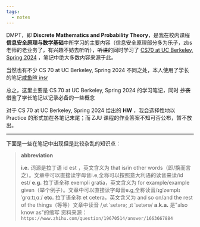 ```yaml
---
tags:
  - notes
---
```

DMPT，即 **Discrete Mathematics and Probability Theory**，是我在校内课程**信息安全原理与数学基础**中所学习的主要内容（信息安全原理部分多为乐子，zbs 老师的老业务了，有兴趣不妨去听听），~~听课~~的同时学习了 [CS70 at UC Berkeley, Spring 2024](https://www.eecs70.org/) ，笔记中绝大多数内容来源于此。

当然也有不少 CS 70 at UC Berkeley, Spring 2024 不同之处，本人使用了学长的笔记[咸鱼暄 insr](https://www.yuque.com/xianyuxuan/coding/crs-csmath)

总之，这里主要是 CS 70 at UC Berkeley, Spring 2024 的学习笔记，同时 ~~抄袭~~ 借鉴了学长笔记以记录必备的一些概念

对于 CS 70 at UC Berkeley, Spring 2024 给出的 **HW** ，我会选择性地以 Practice 的形式加在各笔记末尾；而 ZJU 课程的作业答案不知可否公布，暂不放出。

--- 
下面是一些在笔记中出现但是比较杂乱的知识点：

> **abbreviation**
> 
> **i.e.** 词源是拉丁语 id est ，英文含义为 that is/in other words（即/换而言之）。文章中可以直接读字母音i.e,全称可以按照意大利语的读音来读/id est/
> **e.g.** 拉丁语全称 exempli gratia，英文含义为 for example/example given（举个例子）。文章中可以直接读字母音e.g,全称读音/ɪɡˈzemplɪ ˈɡrɑːtɪˌɑː/
> **etc.** 拉丁语全称 et cetera，英文含义为 and so on/and the rest of the things（等等）文章中读音 /ˌet ˈsetərə; ˌɪt ˈsetərə/
> **a.k.a.** 是"also know as"的缩写
> 资料来源：`https://www.zhihu.com/question/19670514/answer/1663667884`  


